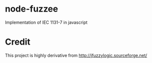 node-fuzzee
===========

Implementation of IEC 1131-7 in javascript

# Credit

This project is highly derivative from http://jfuzzylogic.sourceforge.net/
